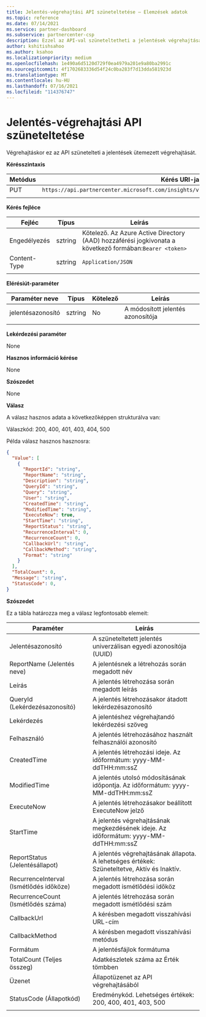 ```yaml
---
title: Jelentés-végrehajtási API szüneteltetése – Elemzések adatok
ms.topic: reference
ms.date: 07/14/2021
ms.service: partner-dashboard
ms.subservice: partnercenter-csp
description: Ezzel az API-val szüneteltetheti a jelentések végrehajtását a Partnerközpont elemzésben.
author: kshitishsahoo
ms.author: ksahoo
ms.localizationpriority: medium
ms.openlocfilehash: 1e490a6d5120d729f0ea4979a201e9a80ba2991c
ms.sourcegitcommit: 4f1702683336d54f24c0ba283f7d13dda581923d
ms.translationtype: MT
ms.contentlocale: hu-HU
ms.lasthandoff: 07/16/2021
ms.locfileid: "114376747"
---
```

# <a name="pause-report-executions-api"></a>Jelentés-végrehajtási API szüneteltetése

Végrehajtáskor ez az API szünetelteti a jelentések ütemezett végrehajtását.

**Kérésszintaxis**

|    Metódus    |    Kérés URI-ja    |
|    ----    |    ----    |
|    PUT    |    `https://api.partnercenter.microsoft.com/insights/v1/mpn/ScheduledReport/pause/{ReportID}`    |
|        |        |

**Kérés fejléce**

|    Fejléc    |    Típus    |    Leírás    |
|    ----    |    ----    |    ----    |
|    Engedélyezés    |    sztring    |    Kötelező. Az Azure Active Directory (AAD) hozzáférési jogkivonata a következő formában:`Bearer <token>`    |
|    Content-Type    |    sztring    |    `Application/JSON`    |
|        |        |        |

**Elérésiút-paraméter**

|    Paraméter neve    |    Típus    |    Kötelező    |    Leírás    |
|    ----    |    ----    |    ----    |    ----    |
|    jelentésazonosító     |    sztring    |    No    |    A módosított jelentés azonosítója     |
|        |        |        |        |

**Lekérdezési paraméter**

None

**Hasznos információ kérése**

None

**Szószedet**

None

**Válasz**

A válasz hasznos adata a következőképpen strukturálva van:

Válaszkód: 200, 400, 401, 403, 404, 500

Példa válasz hasznos hasznosra:

```json
{ 
  "Value": [ 
    { 
      "ReportId": "string", 
      "ReportName": "string", 
      "Description": "string", 
      "QueryId": "string", 
      "Query": "string", 
      "User": "string", 
      "CreatedTime": "string", 
      "ModifiedTime": "string", 
      "ExecuteNow": true, 
      "StartTime": "string", 
      "ReportStatus": "string", 
      "RecurrenceInterval": 0, 
      "RecurrenceCount": 0, 
      "CallbackUrl": "string", 
      "CallbackMethod": "string", 
      "Format": "string" 
    } 
  ], 
  "TotalCount": 0, 
  "Message": "string", 
  "StatusCode": 0, 
} 
```

**Szószedet**

Ez a tábla határozza meg a válasz legfontosabb elemeit:

|    Paraméter    |    Leírás    |
|    ----    |    ----    |
|    Jelentésazonosító     |    A szüneteltetett jelentés univerzálisan egyedi azonosítója (UUID)     |
|    ReportName (Jelentés neve)     |    A jelentésnek a létrehozás során megadott név     |
|    Leírás     |    A jelentés létrehozása során megadott leírás     |
|    QueryId (Lekérdezésazonosító)     |    A jelentés létrehozásakor átadott lekérdezésazonosító     |
|    Lekérdezés     |    A jelentéshez végrehajtandó lekérdezési szöveg     |
|    Felhasználó     |    A jelentés létrehozásához használt felhasználói azonosító     |
|    CreatedTime     |    A jelentés létrehozási ideje. Az időformátum: yyyy-MM-ddTHH:mm:ssZ     |
|    ModifiedTime     |    A jelentés utolsó módosításának időpontja. Az időformátum: yyyy-MM-ddTHH:mm:ssZ     |
|    ExecuteNow     |    A jelentés létrehozásakor beállított ExecuteNow jelző     |
|    StartTime     |    A jelentés végrehajtásának megkezdésének ideje. Az időformátum: yyyy-MM-ddTHH:mm:ssZ     |
|    ReportStatus (Jelentésállapot)     |    A jelentés végrehajtásának állapota. A lehetséges értékek: Szüneteltetve, Aktív és Inaktív.     |
|    RecurrenceInterval (Ismétlődés időköze)     |    A jelentés létrehozása során megadott ismétlődési időköz     |
|    RecurrenceCount (Ismétlődés száma)     |    A jelentés létrehozása során megadott ismétlődési szám     |
|    CallbackUrl     |    A kérésben megadott visszahívási URL-cím     |
|    CallbackMethod    |    A kérésben megadott visszahívási metódus    |
|    Formátum     |    A jelentésfájlok formátuma     |
|    TotalCount (Teljes összeg)     |    Adatkészletek száma az Érték tömbben     |
|    Üzenet     |    Állapotüzenet az API végrehajtásából     |
|    StatusCode (Állapotkód)     |    Eredménykód. Lehetséges értékek: 200, 400, 401, 403, 500     |
|        |        |
